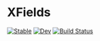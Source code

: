 # XFields

[![Stable](https://img.shields.io/badge/docs-stable-blue.svg)](https://EthanAnderes.github.io/XFields.jl/stable)
[![Dev](https://img.shields.io/badge/docs-dev-blue.svg)](https://EthanAnderes.github.io/XFields.jl/dev)
[![Build Status](https://travis-ci.com/EthanAnderes/XFields.jl.svg?branch=master)](https://travis-ci.com/EthanAnderes/XFields.jl)
